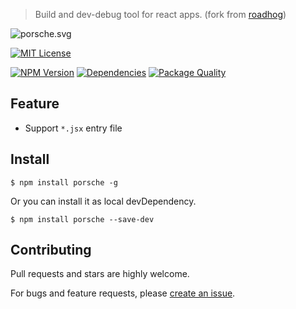 > Build and dev-debug tool for react apps. (fork from [roadhog](https://github.com/sorrycc/roadhog))

![porsche.svg](https://cdn.rawgit.com/bubkoo/porsche/master/porsche.svg)

[![MIT License](https://img.shields.io/badge/license-MIT_License-green.svg?style=flat-square)](https://github.com/bubkoo/porsche/blob/master/LICENSE)

[![NPM Version](https://img.shields.io/npm/v/porsche.svg?style=flat-square)](https://www.npmjs.com/package/porsche)
[![Dependencies](https://david-dm.org/bubkoo/porsche/status.svg)](https://david-dm.org/bubkoo/porsche)
[![Package Quality](http://npm.packagequality.com/shield/porsche.svg)](http://packagequality.com/#?package=porsche)

## Feature

- Support `*.jsx` entry file


## Install

```
$ npm install porsche -g
```

Or you can install it as local devDependency.

```
$ npm install porsche --save-dev
```

## Contributing

Pull requests and stars are highly welcome.

For bugs and feature requests, please [create an issue](https://github.com/bubkoo/porsche/issues/new).
